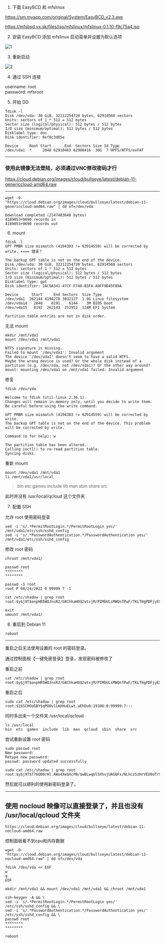 1. 下载 EasyBCD 和 mfslinux

https://sm.myapp.com/original/System/EasyBCD_v2.3.exe

https://mfsbsd.vx.sk/files/iso/mfslinux/mfslinux-0.1.10-f9c75a4.iso

2. 安装 EasyBCD 添加 mfslinux 启动菜单并设置为默认选项

![1](https://github.com/bandtom/test/blob/master/mfslinux/img/%E8%85%BE%E8%AE%AF%E8%BD%BB%E9%87%8F_Windows_2022_%E7%B3%BB%E7%BB%9F_DD_Debian_11-1.png)

3. 重新启动

![2](https://github.com/bandtom/test/raw/master/mfslinux/img/%E8%85%BE%E8%AE%AF%E8%BD%BB%E9%87%8F_Windows_2022_%E7%B3%BB%E7%BB%9F_DD_Debian_11-2.png)

4. 通过 SSH 连接

username: root  
password: mfsroot

5. 开始 DD
```
fdisk -l
Disk /dev/vda: 30 GiB, 32212254720 bytes, 62914560 sectors
Units: sectors of 1 * 512 = 512 bytes
Sector size (logical/physical): 512 bytes / 512 bytes
I/O size (minimum/optimal): 512 bytes / 512 bytes
Disklabel type: dos
Disk identifier: 0xf8c3d85e

Device     Boot Start      End  Sectors Size Id Type
/dev/vda1  *     2048 62910463 62908416  30G  7 HPFS/NTFS/exFAT
```
------
### 使用此镜像无法登陆，必须通过VNC修改密码才行  

https://cloud.debian.org/images/cloud/bullseye/latest/debian-11-genericcloud-amd64.raw

------
```
wget -O- "https://cloud.debian.org/images/cloud/bullseye/latest/debian-11-genericcloud-amd64.raw" | dd of=/dev/vda
```
```
Download completed (2147483648 bytes)
4189053+9690 records in
4189053+9690 records out
```
6. mount
```
fdisk -l
GPT PMBR size mismatch (4194303 != 62914559) will be corrected by write. <=== 错误？

The backup GPT table is not on the end of the device.
Disk /dev/vda: 30 GiB, 32212254720 bytes, 62914560 sectors
Units: sectors of 1 * 512 = 512 bytes
Sector size (logical/physical): 512 bytes / 512 bytes
I/O size (minimum/optimal): 512 bytes / 512 bytes
Disklabel type: gpt
Disk identifier: 2AC9A341-47CF-F740-B3FA-A9FF9D45F89A

Device      Start     End Sectors  Size Type
/dev/vda1  262144 4194270 3932127  1.9G Linux filesystem
/dev/vda14   2048    8191    6144    3M BIOS boot
/dev/vda15   8192  262143  253952  124M EFI System

Partition table entries are not in disk order.
```

无法 mount
```
mkdir /mnt/vda1
mount /dev/vda1 /mnt/vda1

NTFS signature is missing.
Failed to mount '/dev/vda1': Invalid argument
The device '/dev/vda1' doesn't seem to have a valid NTFS.
Maybe the wrong device is used? Or the whole disk instead of a
partition (e.g. /dev/sda, not /dev/sda1)? Or the other way around?
mount: mounting /dev/vda1 on /mnt/vda1 failed: Invalid argument
```
修复
```
fdisk /dev/vda

Welcome to fdisk (util-linux 2.36.1).
Changes will remain in memory only, until you decide to write them.
Be careful before using the write command.

GPT PMBR size mismatch (4194303 != 62914559) will be corrected by write.
The backup GPT table is not on the end of the device. This problem will be corrected by write.

Command (m for help): w

The partition table has been altered.
Calling ioctl() to re-read partition table.
Syncing disks.
```
重新 mount
```
mount /dev/vda1 /mnt/vda1
ls /mnt/vda1/usr/local
```

>bin      etc      games    include  lib      man      sbin     share    src


此时并没有 /usr/local/qcloud 这个文件夹

7. 配置 SSH

允许 root 使用密码登录
```
sed -i 's/.*PermitRootLogin.*/PermitRootLogin yes/' /mnt/vda1/etc/ssh/sshd_config
sed -i 's/.*PasswordAuthentication.*/PasswordAuthentication yes/' /mnt/vda1/etc/ssh/sshd_config
```


修改 root 密码
```
chroot /mnt/vda1/

passwd root
********
********

passwd -S root
root P 04/24/2022 0 99999 7 -1

cat /etc/shadow | grep root
root:$y$j9T$onpHR5WOJnsR2/G8ChkaH0$2vtxjM/PIMbULsMWQnfPwF/TKLT8gPDFjyESjlRz2E4:19106:0:99999:7:::

exit
umount /mnt/vda1/
```


8. 重启到 Debian 11
```
reboot
```

------
重启之后无法使用设置的 root 的密码登录。

通过控制面板【一键免密登录】登录，发现密码被修改了

重启之前
```
cat /etc/shadow | grep root
root:$y$j9T$onpHR5WOJnsR2/G8ChkaH0$2vtxjM/PIMbULsMWQnfPwF/TKLT8gPDFjyESjlRz2E4:19106:0:99999:7:::
```


重启之后
```
sudo cat /etc/shadow | grep root
root:$1$SCHOoGBY$qPO8vlLAXHuELwt.aEhDu0:19106:0:99999:7:::
```


同时多出来一个文件夹 /usr/local/qcloud
```
ls /usr/local
bin  etc  games  include  lib  man  qcloud  sbin  share  src
```

尝试重新设置 root 密码
```
sudo passwd root
New password:
Retype new password:
passwd: password updated successfully

sudo cat /etc/shadow | grep root
root:$y$j9T$T76Q00rHl.AWo4XebXcPB/$wBLwqUl5XhvjUAGQFx/NLhcz5zHrVEU0oTr9uIZEJM3:19106:0:99999:7:::
```

然后就可以顺利的使用新密码登录了。

------

## 使用 nocloud 映像可以直接登录了，并且也没有 /usr/local/qcloud 文件夹
```
https://cloud.debian.org/images/cloud/bullseye/latest/debian-11-nocloud-amd64.raw
```
控制面板看不到cpu和内存数据

```
wget -O- "https://cloud.debian.org/images/cloud/bullseye/latest/debian-11-nocloud-amd64.raw" | dd of=/dev/vda

fdisk /dev/vda << EOF
w
q
EOF

mkdir /mnt/vda1 && mount /dev/vda1 /mnt/vda1 && chroot /mnt/vda1

ssh-keygen -A && \
sed -i 's/.*PermitRootLogin.*/PermitRootLogin yes/' /etc/ssh/sshd_config && \
sed -i 's/.*PasswordAuthentication.*/PasswordAuthentication yes/' /etc/ssh/sshd_config && \
passwd root
********
********

reboot
```
